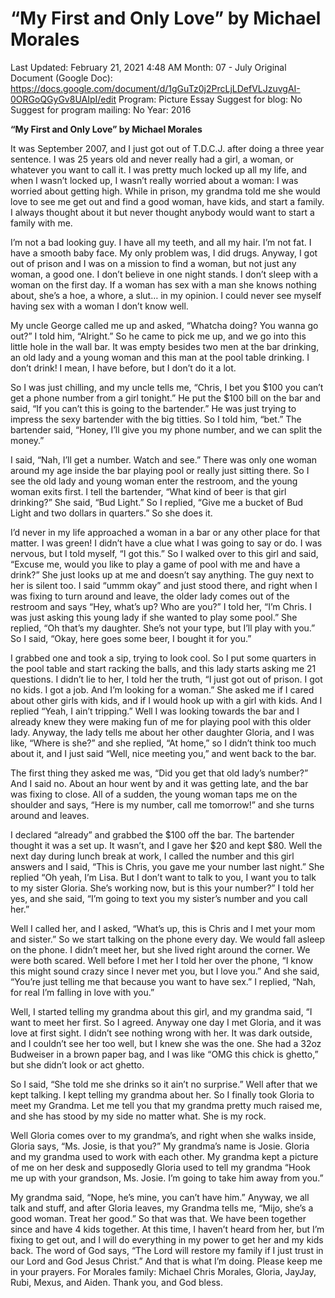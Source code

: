 # “My First and Only Love” by Michael Morales

Last Updated: February 21, 2021 4:48 AM
Month: 07 - July
Original Document (Google Doc): https://docs.google.com/document/d/1gGuTz0j2PrcLjLDefVLJzuvgAI-0ORGoQGyGv8UAIpI/edit
Program: Picture Essay
Suggest for blog: No
Suggest for program mailing: No
Year: 2016

**“My First and Only Love” by Michael Morales**

It was September 2007, and I just got out of T.D.C.J. after doing a three year sentence. I was 25 years old and never really had a girl, a woman, or whatever you want to call it. I was pretty much locked up all my life, and when I wasn’t locked up, I wasn’t really worried about a woman: I was worried about getting high. While in prison, my grandma told me she would love to see me get out and find a good woman, have kids, and start a family. I always thought about it but never thought anybody would want to start a family with me.

I’m not a bad looking guy. I have all my teeth, and all my hair. I’m not fat. I have a smooth baby face. My only problem was, I did drugs. Anyway, I got out of prison and I was on a mission to find a woman, but not just any woman, a good one. I don’t believe in one night stands. I don’t sleep with a woman on the first day. If a woman has sex with a man she knows nothing about, she’s a hoe, a whore, a slut… in my opinion. I could never see myself having sex with a woman I don’t know well.

My uncle George called me up and asked, “Whatcha doing? You wanna go out?” I told him, “Alright.” So he came to pick me up, and we go into this little hole in the wall bar. It was empty besides two men at the bar drinking, an old lady and a young woman and this man at the pool table drinking. I don’t drink! I mean, I have before, but I don’t do it a lot.

So I was just chilling, and my uncle tells me, “Chris, I bet you $100 you can’t get a phone number from a girl tonight.” He put the $100 bill on the bar and said, “If you can’t this is going to the bartender.” He was just trying to impress the sexy bartender with the big titties. So I told him, “bet.” The bartender said, “Honey, I’ll give you my phone number, and we can split the money.”

I said, “Nah, I’ll get a number. Watch and see.” There was only one woman around my age inside the bar playing pool or really just sitting there. So I see the old lady and young woman enter the restroom, and the young woman exits first. I tell the bartender, “What kind of beer is that girl drinking?” She said, “Bud Light.” So I replied, “Give me a bucket of Bud Light and two dollars in quarters.” So she does it.

I’d never in my life approached a woman in a bar or any other place for that matter. I was green! I didn’t have a clue what I was going to say or do. I was nervous, but I told myself, “I got this.” So I walked over to this girl and said, “Excuse me, would you like to play a game of pool with me and have a drink?” She just looks up at me and doesn’t say anything. The guy next to her is silent too. I said “ummm okay” and just stood there, and right when I was fixing to turn around and leave, the older lady comes out of the restroom and says “Hey, what’s up? Who are you?” I told her, “I’m Chris. I was just asking this young lady if she wanted to play some pool.” She replied, “Oh that’s my daughter. She’s not your type, but I’ll play with you.” So I said, “Okay, here goes some beer, I bought it for you.”

I grabbed one and took a sip, trying to look cool. So I put some quarters in the pool table and start racking the balls, and this lady starts asking me 21 questions. I didn’t lie to her, I told her the truth, “I just got out of prison. I got no kids. I got a job. And I’m looking for a woman.” She asked me if I cared about other girls with kids, and if I would hook up with a girl with kids. And I replied “Yeah, I ain’t tripping.” Well I was looking towards the bar and I already knew they were making fun of me for playing pool with this older lady. Anyway, the lady tells me about her other daughter Gloria, and I was like, “Where is she?” and she replied, “At home,” so I didn’t think too much about it, and I just said “Well, nice meeting you,” and went back to the bar.

The first thing they asked me was, “Did you get that old lady’s number?” And I said no. About an hour went by and it was getting late, and the bar was fixing to close. All of a sudden, the young woman taps me on the shoulder and says, “Here is my number, call me tomorrow!” and she turns around and leaves.

I declared “already” and grabbed the $100 off the bar. The bartender thought it was a set up. It wasn’t, and I gave her $20 and kept $80. Well the next day during lunch break at work, I called the number and this girl answers and I said, “This is Chris, you gave me your number last night.” She replied “Oh yeah, I’m Lisa. But I don’t want to talk to you, I want you to talk to my sister Gloria. She’s working now, but is this your number?” I told her yes, and she said, “I’m going to text you my sister’s number and you call her.”

Well I called her, and I asked, “What’s up, this is Chris and I met your mom and sister.” So we start talking on the phone every day. We would fall asleep on the phone. I didn’t meet her, but she lived right around the corner. We were both scared. Well before I met her I told her over the phone, “I know this might sound crazy since I never met you, but I love you.” And she said, “You’re just telling me that because you want to have sex.” I replied, “Nah, for real I’m falling in love with you.”

Well, I started telling my grandma about this girl, and my grandma said, “I want to meet her first. So I agreed. Anyway one day I met Gloria, and it was love at first sight. I didn’t see nothing wrong with her. It was dark outside, and I couldn’t see her too well, but I knew she was the one. She had a 32oz Budweiser in a brown paper bag, and I was like “OMG this chick is ghetto,” but she didn’t look or act ghetto.

So I said, “She told me she drinks so it ain’t no surprise.” Well after that we kept talking. I kept telling my grandma about her. So I finally took Gloria to meet my Grandma. Let me tell you that my grandma pretty much raised me, and she has stood by my side no matter what. She is my rock.

Well Gloria comes over to my grandma’s, and right when she walks inside, Gloria says, “Ms. Josie, is that you?” My grandma’s name is Josie. Gloria and my grandma used to work with each other. My grandma kept a picture of me on her desk and supposedly Gloria used to tell my grandma “Hook me up with your grandson, Ms. Josie. I’m going to take him away from you.”

My grandma said, “Nope, he’s mine, you can’t have him.” Anyway, we all talk and stuff, and after Gloria leaves, my Grandma tells me, “Mijo, she’s a good woman. Treat her good.” So that was that. We have been together since and have 4 kids together. At this time, I haven’t heard from her, but I’m fixing to get out, and I will do everything in my power to get her and my kids back. The word of God says, “The Lord will restore my family if I just trust in our Lord and God Jesus Christ.” And that is what I’m doing. Please keep me in your prayers. For Morales family: Michael Chris Morales, Gloria, JayJay, Rubi, Mexus, and Aiden. Thank you, and God bless.